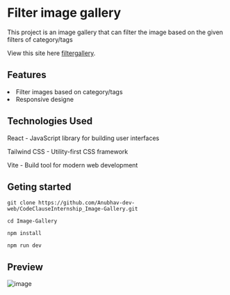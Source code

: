 <h1>Filter image  gallery</h1>

<p>This project is an image gallery that can filter the image based on the given filters of category/tags 
</P>

View this site here [filtergallery](https://filtergallery2.netlify.app/).

<h2>Features</h2>

<li>Filter images based on category/tags</li>
<li>Responsive designe</li>


<h2>Technologies Used</h2>

React - JavaScript library for building user interfaces

Tailwind CSS - Utility-first CSS framework

Vite - Build tool for modern web development


<h2>Geting started</h2>

```
git clone https://github.com/Anubhav-dev-web/CodeClauseInternship_Image-Gallery.git
```
```
cd Image-Gallery
```
```
npm install
```
```
npm run dev
```

## Preview 
![image](https://github.com/Anubhav-dev-web/CodeClauseInternship_Image-Gallery/assets/80172002/0f2b6d4b-097a-4c87-a362-0daeb0ab0a19)
